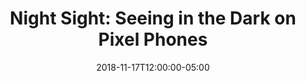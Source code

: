 ---
templateKey: link-post
path: /links/2018-11-17-night-sight--seeing-in-the-dark-on-pixel-phones
title: "Night Sight: Seeing in the Dark on Pixel Phones"
description:
  "Posted by Marc Levoy, Distinguished Engineer and Yael Pritch, Staff Software Engineer Night Sight is a new feature of the Pixel Camera app that lets you take sharp, clean photographs in very low light, even in light so dim you can't see much with your own eyes. "
date: 2018-11-17T12:00:00-05:00
url: https://ai.googleblog.com/2018/11/night-sight-seeing-in-dark-on-pixel.html?m=1
image: 2018-11-17-night-sight--seeing-in-the-dark-on-pixel-phones.jpeg
tags:
  - Photography
  - Google
  - Android
---